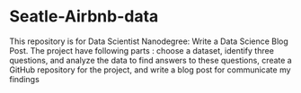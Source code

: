 # Seatle-Airbnb-data
This repository is for Data Scientist Nanodegree: Write a Data Science Blog Post. The project have following parts : choose a dataset, identify three questions, and analyze the data to find answers to these questions, create a GitHub repository for the project, and write a blog post for communicate my findings 
